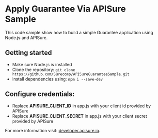 # Apply Guarantee Via APISure Sample
This code sample show how to build a simple Guarantee application using Node.js and APISure.

## Getting started
- Make sure Node.js is installed
- Clone the repository: ```git clone https://github.com/Surecomp/APISureGuaranteeSample.git```
- Install dependencies using: ```npm i --save-dev``` 

## Configure credentials:
- Replace **APISURE_CLIENT_ID** in app.js with your client id provided by APISure
- Replace **APISURE_CLIENT_SECRET** in app.js with your client secret provided by APISure

For more information visit: [developer.apisure.io](https://developer.apisure.io/).